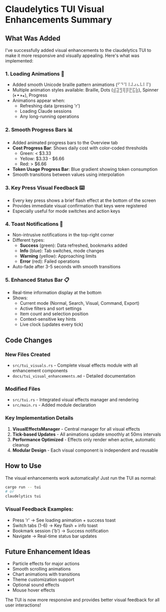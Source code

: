 # Claudelytics TUI Visual Enhancements Summary

## What Was Added

I've successfully added visual enhancements to the claudelytics TUI to make it more responsive and visually appealing. Here's what was implemented:

### 1. **Loading Animations** 🔄
- Added smooth Unicode braille pattern animations (⠋⠙⠹⠸⠼⠴⠦⠧⠇⠏)
- Multiple animation styles available: Braille, Dots (⣾⣽⣻⢿⡿⣟⣯⣷), Spinner (◐◓◑◒), Progress
- Animations appear when:
  - Refreshing data (pressing 'r')
  - Loading Claude sessions
  - Any long-running operations

### 2. **Smooth Progress Bars** 📊
- Added animated progress bars to the Overview tab
- **Cost Progress Bar**: Shows daily cost with color-coded thresholds
  - Green: < $3.33
  - Yellow: $3.33 - $6.66  
  - Red: > $6.66
- **Token Usage Progress Bar**: Blue gradient showing token consumption
- Smooth transitions between values using interpolation

### 3. **Key Press Visual Feedback** ⌨️
- Every key press shows a brief flash effect at the bottom of the screen
- Provides immediate visual confirmation that keys were registered
- Especially useful for mode switches and action keys

### 4. **Toast Notifications** 🔔
- Non-intrusive notifications in the top-right corner
- Different types:
  - **Success** (green): Data refreshed, bookmarks added
  - **Info** (blue): Tab switches, mode changes
  - **Warning** (yellow): Approaching limits
  - **Error** (red): Failed operations
- Auto-fade after 3-5 seconds with smooth transitions

### 5. **Enhanced Status Bar** 📋
- Real-time information display at the bottom
- Shows:
  - Current mode (Normal, Search, Visual, Command, Export)
  - Active filters and sort settings
  - Item count and selection position
  - Context-sensitive key hints
  - Live clock (updates every tick)

## Code Changes

### New Files Created
- `src/tui_visuals.rs` - Complete visual effects module with all enhancement components
- `docs/tui_visual_enhancements.md` - Detailed documentation

### Modified Files
- `src/tui.rs` - Integrated visual effects manager and rendering
- `src/main.rs` - Added module declaration

### Key Implementation Details

1. **VisualEffectsManager** - Central manager for all visual effects
2. **Tick-based Updates** - All animations update smoothly at 50ms intervals
3. **Performance Optimized** - Effects only render when active, automatic cleanup
4. **Modular Design** - Each visual component is independent and reusable

## How to Use

The visual enhancements work automatically! Just run the TUI as normal:

```bash
cargo run -- tui
# or
claudelytics tui
```

### Visual Feedback Examples:
- Press 'r' → See loading animation + success toast
- Switch tabs (1-6) → Key flash + info toast  
- Bookmark session ('b') → Success notification
- Navigate → Real-time status bar updates

## Future Enhancement Ideas

- Particle effects for major actions
- Smooth scrolling animations
- Chart animations with transitions
- Theme customization support
- Optional sound effects
- Mouse hover effects

The TUI is now more responsive and provides better visual feedback for all user interactions!